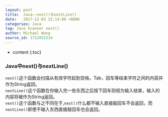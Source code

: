 ```yaml
---
layout: post
title:  Java——next()与nextLine()
date:   2017-12-03 22:14:00 +0800
categories: Java
tag: Java Scanner next()
author: Michael Wang
source_id: 1712032214
---
```


* content
{:toc}

### Java中next()与nextLine()
```next()```这个函数会扫描从有效字符起到空格，Tab，回车等结束字符之间的内容并作为String返回。  
```nextLine()```这个函数在你输入完一些东西之后按下回车则视为输入结束，输入的内容将被作为String返回。  
```next()```这个函数与之不同在于,```next()```什么都不输入直接敲回车不会返回，而```nextLine()```即使不输入东西直接敲回车也会返回。